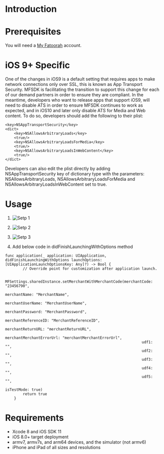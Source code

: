 
# Introduction


# Prerequisites
You will need a [My Fatoorah](https://myfatoorah.com) account.

# iOS 9+ Specific
One of the changes in iOS9 is a default setting that requires apps to make network connections only over SSL, this is known as App Transport Security. MFSDK is facilitating the transition to support this change for each of our demand partners in order to ensure they are compliant. In the meantime, developers who want to release apps that support iOS9, will need to disable ATS in order to ensure MFSDK continues to work as expected, and in iOS10 and later only disable ATS for Media and Web content. To do so, developers should add the following to their plist:

```
<key>NSAppTransportSecurity</key>
<dict>
    <key>NSAllowsArbitraryLoads</key>
    <true/>
    <key>NSAllowsArbitraryLoadsForMedia</key>
    <true/>
    <key>NSAllowsArbitraryLoadsInWebContent</key>
    <true/>
</dict>
```
Developers can also edit the plist directly by adding NSAppTransportSecurity key of dictionary type with the parameters: NSAllowsArbitraryLoads, NSAllowsArbitraryLoadsForMedia and NSAllowsArbitraryLoadsInWebContent set to true.

# Usage
1. ![Setp 1](/relative/path/to/img.jpg?raw=true "Optional Title")
2. ![Setp 2](/relative/path/to/img.jpg?raw=true "Optional Title")
3. ![Setp 3](/relative/path/to/img.jpg?raw=true "Optional Title")

4. Add below code in didFinishLaunchingWithOptions method



```
func application(_ application: UIApplication, didFinishLaunchingWithOptions launchOptions: [UIApplicationLaunchOptionsKey: Any]?) -> Bool {
        // Override point for customization after application launch.

        MFSettings.sharedInstance.setMerchantWithMerchantCode(merchantCode: "23456790", 
                                                              merchantName: "MerchantName", 
                                                              merchantUserName: "MerchantUserName",
                                                              merchantPassword: "MerchantPassword",
                                                              merchantReferenceID: "MerchantReferenceID",
                                                              merchantReturnURL: "merchantReturnURL",
                                                              merchantMerchantErrorUrl: "merchantMerchantErrorUrl", 
                                                              udf1: "", 
                                                              udf2: "",
                                                              udf3: "", 
                                                              udf4: "", 
                                                              udf5: "", 
                                                              isTestMode: true)
        return true
    }
```



# Requirements

- Xcode 8 and iOS SDK 11
- iOS 8.0+ target deployment
- armv7, armv7s, and arm64 devices, and the simulator (not armv6)
- iPhone and iPad of all sizes and resolutions
 
